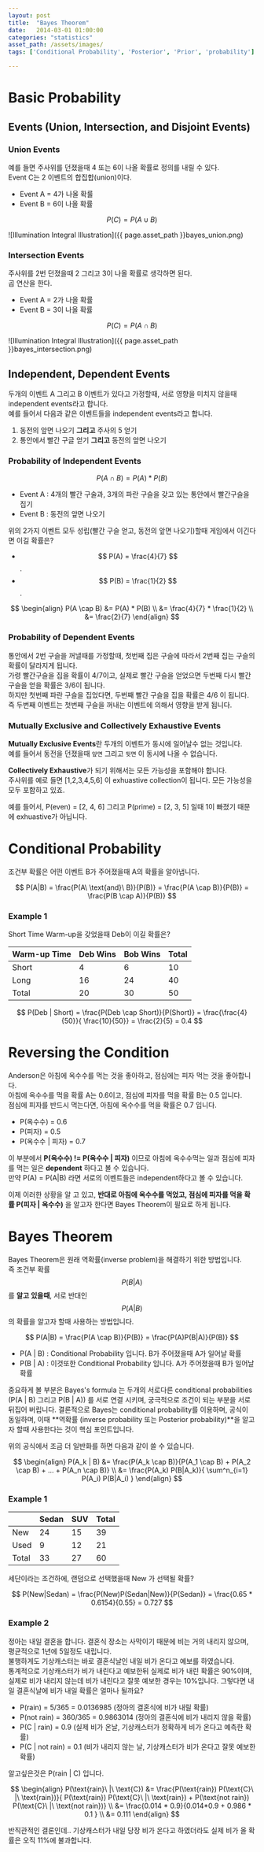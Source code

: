 ```yaml
---
layout: post
title:  "Bayes Theorem"
date:   2014-03-01 01:00:00
categories: "statistics"
asset_path: /assets/images/
tags: ['Conditional Probability', 'Posterior', 'Prior', 'probability']

---
```


#  Basic Probability

## Events (Union, Intersection, and Disjoint Events)

### Union Events

예를 들면 주사위를 던졌을때 4 또는 6이 나올 확률로 정의를 내릴 수 있다.  <br>
Event C는 2 이벤트의 합집합(union)이다.

* Event A = 4가 나올 확률
* Event B = 6이 나올 확률

$$ P(C) = P(A \cup B) $$


![Illumination Integral Illustration]({{ page.asset_path }}bayes_union.png)

### Intersection Events

주사위를 2번 던졌을때 2 그리고 3이 나올 확률로 생각하면 된다.  <br>
곱 연산을 한다.

* Event A = 2가 나올 확률
* Event B = 3이 나올 확률

$$ P(C) = P(A \cap B) $$

![Illumination Integral Illustration]({{ page.asset_path }}bayes_intersection.png)





## Independent, Dependent Events

두개의 이벤트 A 그리고 B 이벤트가 있다고 가정할때, 서로 영향을 미치지 않을때 independent events라고 합니다.<br>
예를 들어서 다음과 같은 이벤트들을 independent events라고 합니다.

1. 동전의 앞면 나오기 **그리고** 주사의 5 얻기
2. 통안에서 빨간 구글 얻기 **그리고** 동전의 앞면 나오기

### Probability of Independent Events

$$ P(A \cap B) = P(A) * P(B)  $$

* Event A : 4개의 빨간 구술과, 3개의 파란 구슬을 갖고 있는 통안에서 빨간구슬을 집기
* Event B : 동전의 앞면 나오기

위의 2가지 이벤트 모두 성립(빨간 구슬 얻고, 동전의 앞면 나오기)할때 게임에서 이긴다면 이길 확률은?

* $$ P(A) = \frac{4}{7} $$ .
* $$ P(B) = \frac{1}{2} $$ .

$$ \begin{align}
P(A \cap B) &= P(A) * P(B) \\
&= \frac{4}{7} * \frac{1}{2} \\
&= \frac{2}{7}
\end{align} $$

### Probability of Dependent Events

통안에서 2번 구슬을 꺼낼때를 가정할때, 첫번째 집은 구슬에 따라서 2번째 집는 구슬의 확률이 달라지게 됩니다.<br>
가령 빨간구슬을 집을 확률이 4/7이고, 실제로 빨간 구슬을 얻었으면 두번째 다시 빨간 구슬을 얻을 확률은 3/6이 됩니다.<br>
하지만 첫번째 파란 구슬을 집었다면, 두번째 빨간 구슬을 집을 확률은 4/6 이 됩니다.<br>
즉 두번째 이벤트는 첫번째 구슬을 꺼내는 이벤트에 의해서 영향을 받게 됩니다.



### Mutually Exclusive and Collectively Exhaustive Events


**Mutually Exclusive Events**란 두개의 이벤트가 동시에 일어날수 없는 것입니다.<br>
예를 들어서 동전을 던졌을때 `앞면` 그리고 `뒷면` 이 동시에 나올 수 없습니다.

**Collectively Exhaustive**가 되기 위해서는 모든 가능성을 포함해야 합니다. <br>
주사위를 예로 들면 [1,2,3,4,5,6] 이 exhuastive collection이 됩니다. 모든 가능성을 모두 포함하고 있죠.

예를 들어서, P(even) = [2, 4, 6] 그리고 P(prime) = [2, 3, 5] 일때 1이 빠졌기 때문에 exhuastive가 아닙니다.




# Conditional Probability

조건부 확률은 어떤 이벤트 B가 주어졌을때 A의 확률을 알아냅니다.

$$ P(A|B) = \frac{P(A\ \text{and}\ B)}{P(B)} = \frac{P(A \cap B)}{P(B)} = \frac{P(B \cap A)}{P(B)} $$



### Example 1

Short Time Warm-up을 갖었을때 Deb이 이길 확률은?

| Warm-up Time | Deb Wins | Bob Wins | Total |
|:-------------|:---------|:---------|:------|
| Short | 4 | 6 | 10 |
| Long  | 16 | 24 | 40 |
| Total | 20 | 30 | 50 |

$$ P(Deb | Short) = \frac{P(Deb \cap Short)}{P(Short)} = \frac{\frac{4}{50}}{ \frac{10}{50}} = \frac{2}{5} = 0.4 $$





# Reversing the Condition

Anderson은 아침에 옥수수를 먹는 것을 좋아하고, 점심에는 피자 먹는 것을 좋아합니다.<br>
아침에 옥수수를 먹을 확률 A는 0.6이고, 점심에 피자를 먹을 확률 B는 0.5 입니다.<br>
점심에 피자를 반드시 먹는다면, 아침에 옥수수를 먹을 확률은 0.7 입니다.

* P(옥수수) = 0.6
* P(피자) = 0.5
* P(옥수수 \| 피자) = 0.7

이 부분에서 **P(옥수수) != P(옥수수 \| 피자)** 이므로 아침에 옥수수먹는 일과 점심에 피자를 먹는 일은 **dependent** 하다고 볼 수 있습니다.<br>
만약 P(A) = P(A|B) 라면 서로의 이벤트들은 independent하다고 볼 수 있습니다.


이제 이러한 상황을 알 고 있고, **반대로 아침에 옥수수를 먹었고, 점심에 피자를 먹을 확률  P(피자 \| 옥수수)** 을 알고자 한다면 Bayes Theorem이 필요로 하게 됩니다.






# Bayes Theorem

Bayes Theorem은 원래 역확률(inverse problem)을 해결하기 위한 방법입니다. <br>
즉 조건부 확률 $$ P(B|A) $$ 를 **알고 있을때**, 서로 반대인 $$ P(A|B) $$ 의 확률을 알고자 할때 사용하는 방법입니다.<br>


$$ P(A|B) = \frac{P(A \cap B)}{P(B)} = \frac{P(A)P(B|A)}{P(B)} $$

* P(A \| B) : Conditional Probability 입니다. B가 주어졌을때 A가 일어날 확률
* P(B \| A) : 이것또한 Conditional Probability 입니다. A가 주어졌을때 B가 일어날 확률

중요하게 볼 부분은 Bayes's formula 는 두개의 서로다른 conditional probabilities (P(A | B) 그리고 P(B | A)) 를 서로 연결 시키며, 궁극적으로 조건이 되는 부분을 서로 뒤집어 버립니다.
결론적으로 Bayes는 conditional probability를 이용하며, 공식이 동일하며, 이때 **역확률 (inverse probability 또는 Posterior probability)**을 알고자 할때 사용한다는 것이 핵심 포인트입니다.

위의 공식에서 조금 더 일반화를 하면 다음과 같이 쓸 수 있습니다.

$$ \begin{align}
P(A_k | B) &= \frac{P(A_k \cap B)}{P(A_1 \cap B) + P(A_2 \cap B) + ... + P(A_n \cap B)}    \\
&= \frac{P(A_k) P(B|A_k)}{ \sum^n_{i=1} P(A_i) P(B|A_i) }
\end{align} $$






### Example 1

|      | Sedan | SUV | Total |
|:-----|:---------|:---------|:------|
| New  | 24 | 15 | 39 |
| Used | 9  | 12 | 21 |
| Total | 33 | 27 | 60 |


세단이라는 조건하에, 랜덤으로 선택했을때 New 가 선택될 확률?

$$ P(New|Sedan) = \frac{P(New)P(Sedan|New)}{P(Sedan)} = \frac{0.65 * 0.6154}{0.55} = 0.727 $$





### Example 2

정아는 내일 결혼을 합니다. 결혼식 장소는 사막이기 때문에 비는 거의 내리지 않으며, 평균적으로 1년에 5일정도 내립니다. <br>
불행하게도 기상캐스터는 바로 결혼식날인 내일 비가 온다고 예보를 하였습니다. <br>
통계적으로 기상캐스터가 비가 내린다고 예보한뒤 실제로 비가 내린 확률은 90%이며, 실제로 비가 내리지 않는데 비가 내린다고 잘못 예보한 경우는 10%입니다. 그렇다면 내일 결혼식날에 비가 내일 확률은 얼마나 될까요?

* P(rain) = 5/365 = 0.0136985  (정아의 결혼식에 비가 내릴 확률)
* P(not rain) =  360/365 = 0.9863014  (정아의 결혼식에 비가 내리지 않을 확률)
* P(C \| rain) = 0.9  (실제 비가 온날, 기상캐스터가 정확하게 비가 온다고 예측한 확률)
* P(C \| not rain) = 0.1  (비가 내리지 않는 날, 기상캐스터가 비가 온다고 잘못 예보한 확률)

알고싶은것은 P(rain \| C) 입니다.

$$ \begin{align}
P(\text{rain}\ |\ \text{C}) &= \frac{P(\text{rain}) P(\text{C}\ |\ \text{rain})}{ P(\text{rain}) P(\text{C}\ |\ \text{rain}) + P(\text{not rain}) P(\text{C}\ |\ \text{not rain})} \\
&= \frac{0.014 * 0.9}{0.014*0.9 + 0.986 * 0.1 } \\
&= 0.111
\end{align} $$

반직관적인 결론인데.. 기상캐스터가 내일 당장 비가 온다고 하였더라도 실제 비가 올 확률은 오직 11%에 불과합니다.